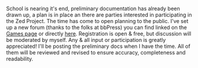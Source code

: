 <html><body><p>School is nearing it's end, preliminary documentation has already been drawn up, a plan is in place an there are parties interested in participating in the Zed Project. The time has come to open planning to the public. I've set up a new forum (thanks to the folks at bbPress) you can find linked on the <a href="http://games.wiseeyesent.com">Games page</a> or directly <a href="http://games.wiseeyesent.com/Zed">here</a>. Registration is open &amp; free, but discussion will be moderated by myself. Any &amp; all input or participation is greatly appreciated! I'll be posting the preliminary docs when I have the time. All of them will be reviewed and revised to ensure accuracy, completeness and readability.</p></body></html>